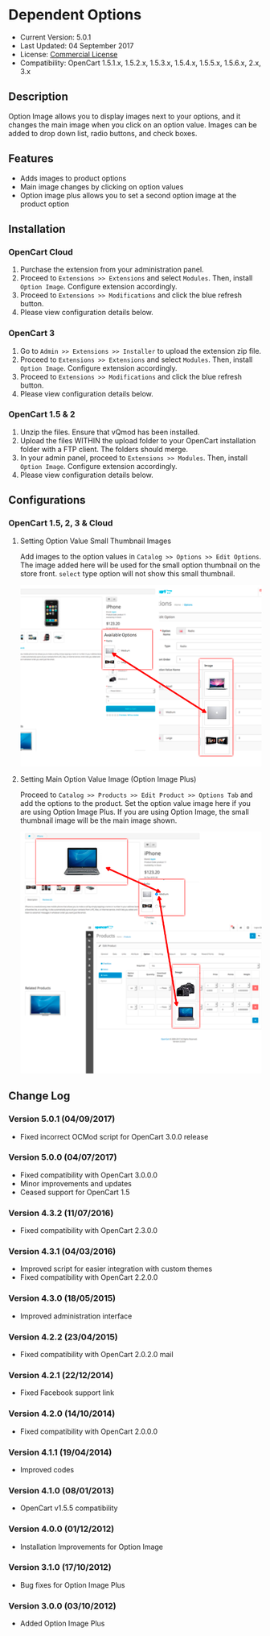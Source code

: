 # Dependent Options

* Current Version: 5.0.1
* Last Updated: 04 September 2017
* License: [Commercial License][1]
* Compatibility: OpenCart 1.5.1.x, 1.5.2.x, 1.5.3.x, 1.5.4.x, 1.5.5.x, 1.5.6.x, 2.x, 3.x


[1]: https://www.marketinsg.com/usage-license

## Description

Option Image allows you to display images next to your options, and it changes the main image when you click on an option value. Images can be added to drop down list, radio buttons, and check boxes.

## Features

* Adds images to product options
* Main image changes by clicking on option values
* Option image plus allows you to set a second option image at the product option

## Installation

### OpenCart Cloud

1. Purchase the extension from your administration panel.
2. Proceed to `Extensions >> Extensions` and select `Modules`. Then, install `Option Image`. Configure extension accordingly.
3. Proceed to `Extensions >> Modifications` and click the blue refresh button.
4. Please view configuration details below.

### OpenCart 3

1. Go to `Admin >> Extensions >> Installer` to upload the extension zip file.
2. Proceed to `Extensions >> Extensions` and select `Modules`. Then, install `Option Image`. Configure extension accordingly.
3. Proceed to `Extensions >> Modifications` and click the blue refresh button.
4. Please view configuration details below.

### OpenCart 1.5 & 2

1. Unzip the files. Ensure that vQmod has been installed.
2. Upload the files WITHIN the upload folder to your OpenCart installation folder with a FTP client. The folders should merge.
3. In your admin panel, proceed to `Extensions >> Modules`. Then, install `Option Image`. Configure extension accordingly.
4. Please view configuration details below.

## Configurations

### OpenCart 1.5, 2, 3 & Cloud

1. Setting Option Value Small Thumbnail Images

	Add images to the option values in `Catalog >> Options >> Edit Options`. The image added here will be used for the small option thumbnail on the store front. `select` type option will not show this small thumbnail.

	![Screenshot](images/option_image/image-1.png)

2. Setting Main Option Value Image (Option Image Plus)

	Proceed to `Catalog >> Products >> Edit Product >> Options Tab` and add the options to the product. Set the option value image here if you are using Option Image Plus. If you are using Option Image, the small thumbnail image will be the main image shown.

	![Screenshot](images/option_image/image-2.png)

## Change Log

### Version 5.0.1 (04/09/2017)
* Fixed incorrect OCMod script for OpenCart 3.0.0 release

### Version 5.0.0 (04/07/2017)
* Fixed compatibility with OpenCart 3.0.0.0
* Minor improvements and updates
* Ceased support for OpenCart 1.5

### Version 4.3.2 (11/07/2016)
* Fixed compatibility with OpenCart 2.3.0.0

### Version 4.3.1 (04/03/2016)
* Improved script for easier integration with custom themes
* Fixed compatibility with OpenCart 2.2.0.0

### Version 4.3.0 (18/05/2015)
* Improved administration interface

### Version 4.2.2 (23/04/2015)
* Fixed compatibility with OpenCart 2.0.2.0 mail

### Version 4.2.1 (22/12/2014)
* Fixed Facebook support link

### Version 4.2.0 (14/10/2014)
* Fixed compatibility with OpenCart 2.0.0.0

### Version 4.1.1 (19/04/2014)
* Improved codes

### Version 4.1.0 (08/01/2013)
* OpenCart v1.5.5 compatibility

### Version 4.0.0 (01/12/2012)
* Installation Improvements for Option Image

### Version 3.1.0 (17/10/2012)
* Bug fixes for Option Image Plus 

### Version 3.0.0 (03/10/2012)
* Added Option Image Plus